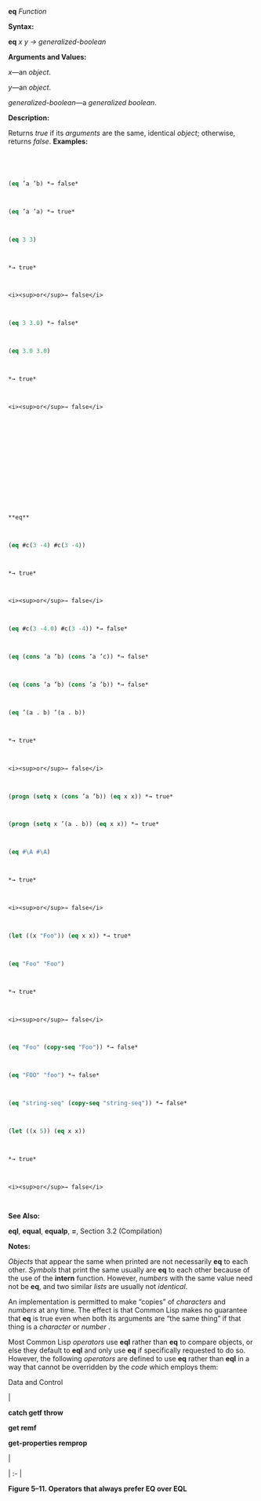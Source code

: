**eq** *Function* 



**Syntax:** 



**eq** *x y → generalized-boolean* 



**Arguments and Values:** 



*x*—an *object*. 



*y*—an *object*. 



*generalized-boolean*—a *generalized boolean*. 



**Description:** 



Returns *true* if its *arguments* are the same, identical *object*; otherwise, returns *false*. **Examples:**
```lisp
 



(eq ’a ’b) *→ false* 



(eq ’a ’a) *→ true* 



(eq 3 3) 



*→ true* 



<i><sup>or</sup>→ false</i> 



(eq 3 3.0) *→ false* 



(eq 3.0 3.0) 



*→ true* 



<i><sup>or</sup>→ false</i> 















**eq** 



(eq #c(3 -4) #c(3 -4)) 



*→ true* 



<i><sup>or</sup>→ false</i> 



(eq #c(3 -4.0) #c(3 -4)) *→ false* 



(eq (cons ’a ’b) (cons ’a ’c)) *→ false* 



(eq (cons ’a ’b) (cons ’a ’b)) *→ false* 



(eq ’(a . b) ’(a . b)) 



*→ true* 



<i><sup>or</sup>→ false</i> 



(progn (setq x (cons ’a ’b)) (eq x x)) *→ true* 



(progn (setq x ’(a . b)) (eq x x)) *→ true* 



(eq #\A #\A) 



*→ true* 



<i><sup>or</sup>→ false</i> 



(let ((x "Foo")) (eq x x)) *→ true* 



(eq "Foo" "Foo") 



*→ true* 



<i><sup>or</sup>→ false</i> 



(eq "Foo" (copy-seq "Foo")) *→ false* 



(eq "FOO" "foo") *→ false* 



(eq "string-seq" (copy-seq "string-seq")) *→ false* 



(let ((x 5)) (eq x x)) 



*→ true* 



<i><sup>or</sup>→ false</i> 




```
**See Also:** 



**eql**, **equal**, **equalp**, **=**, Section 3.2 (Compilation) 



**Notes:** 



*Objects* that appear the same when printed are not necessarily **eq** to each other. *Symbols* that print the same usually are **eq** to each other because of the use of the **intern** function. However, *numbers* with the same value need not be **eq**, and two similar *lists* are usually not *identical*. 



An implementation is permitted to make “copies” of *characters* and *numbers* at any time. The effect is that Common Lisp makes no guarantee that **eq** is true even when both its arguments are “the same thing” if that thing is a *character* or *number* . 



Most Common Lisp *operators* use **eql** rather than **eq** to compare objects, or else they default to **eql** and only use **eq** if specifically requested to do so. However, the following *operators* are defined to use **eq** rather than **eql** in a way that cannot be overridden by the *code* which employs them: 



Data and Control 











|<p>**catch getf throw** </p><p>**get remf** </p><p>**get-properties remprop**</p>|

| :- |





**Figure 5–11. Operators that always prefer EQ over EQL** 



